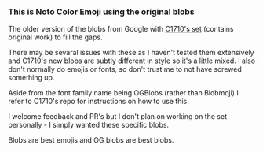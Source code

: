 
### This is Noto Color Emoji using the original blobs

The older version of the blobs from Google with [C1710's set](https://github.com/C1710/blobmoji) (contains original work) to fill the gaps.

There may be sevaral issues with these as I haven't tested them extensively and C1710's new blobs are subtly different in style so it's a little mixed. I also don't normally do emojis or fonts, so don't trust me to not have screwed something up. 

Aside from the font family name being OGBlobs (rather than Blobmoji) I refer to C1710's repo for instructions on how to use this.

I welcome feedback and PR's but I don't plan on working on the set personally - I simply wanted these specific blobs.

Blobs are best emojis and OG blobs are best blobs.
